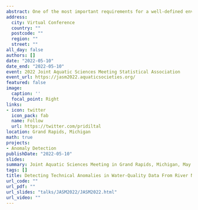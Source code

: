 ```yaml
---
abstract: One of the most important requirements for a well-defined environmental analysis technique is the degree of confidence in the sensor data. Anomalies in water-quality data from in situ sensors caused by technical faults can impair data quality and have a direct impact on the inference drawn from subsequent data analysis. In this work, our focus is on anomalies in water-quality data from in situ sensors caused by technical issues. We define a technical anomaly as an observation that has an unexpectedly low probability density. In this talk, we???ll first go over the various types of technical anomalies that can be found in water-quality sensor data collected at various geographic locations within a river network. Second, we will discuss why different types of conditioning information, such as contemporaneous downstream observations, lagged downstream observations, and upstream observations at the time the conditional correlation is maximized, are important for improving technical anomaly detection in river networks. Third, we will introduce a novel framework to detect anomalies in water quality data based on the conditional cross-correlation between neighboring sensors in close proximity with a connected flow. An approach based on extreme value theory is used to calculate a data-driven anomalous threshold for potential anomalies in water quality data. This approach successfully identified both high-priority and low-priority anomalies involving drifts and abrupt changes, including sudden spikes, sudden isolated drops, and level shifts, while maintaining very low false detection rates. The proposed framework was evaluated using data obtained from in situ sensors in rivers in Pringle Creek, one of the NEON (National Ecological Observatory Network) aquatic sites located in Wise County, Texas. The key functionalities of the proposed anomaly detection framework implemented in open-source R package, `conduits` are also demonstrated during the talk.
address:
  city: Virtual Conference
  country: ""
  postcode: ""
  region: ""
  street: ""
all_day: false
authors: []
date: "2022-05-10"
date_end: "2022-05-10"
event: 2022 Joint Aquatic Sciences Meeting Statistical Association
event_url: https://jasm2022.aquaticsocieties.org/
featured: false
image:
  caption: ''
  focal_point: Right
links:
- icon: twitter
  icon_pack: fab
  name: Follow
  url: https://twitter.com/pridiltal
location: Grand Rapids, Michigan
math: true
projects:
- Anomaly Detection
publishDate: "2022-05-10"
slides: 
summary: Joint Aquatic Sciences Meeting in Grand Rapids, Michigan, May 14-20, 2022
tags: []
title: Detecting Technical Anomalies in Water-Quality Data From River Networks
url_code: ""
url_pdf: ""
url_slides: "talks/JASM2022/JASM2022.html" 
url_video: ""
---
```



